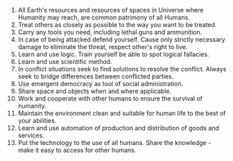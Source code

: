 <ol>
        <li>All Earth's resources and resources of spaces in Universe where Humanity may reach, are common patrimony of all Humans.</li>
        <li>Treat others as closely as possible to the way you want to be treated.</li>
        <li>Carry any tools you need, including lethal guns and ammunition.</li>
        <li>In case of being attacked defend yourself. Cause only strictly necessary damage to eliminate the threat, respect other's right to live.</li>
        <li>Learn and use logic. Train yourself be able to spot logical fallacies.</li>
        <li>Learn and use scientific method.</li>
        <li>In conflict situations seek to find solutions to resolve the conflict. Always seek to bridge differences between conflicted parties.</li>
        <li>Use emergent democracy as tool of social administration.</li>
        <li>Share space and objects when and where applicable.</li>
        <li>Work and cooperate with other humans to ensure the survival of humanity.</li>
        <li>Maintain the environment clean and suitable for human life to the best of your abilities.</li>
        <li>Learn and use automation of production and distribution of goods and services.</li>
        <li>Put the technology to the use of all humans. Share the knowledge - make it easy to access for other humans.</li>
      </ol>